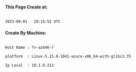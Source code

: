 
   
#### This Page Create at:

```bash

2023-08-01 - 19:15:52 UTC

```

#### Create By Machine:

```bash

Host Name : fv-az646-7

platform  : Linux-5.15.0-1041-azure-x86_64-with-glibc2.35

Ip Local  : 10.1.0.213

```

